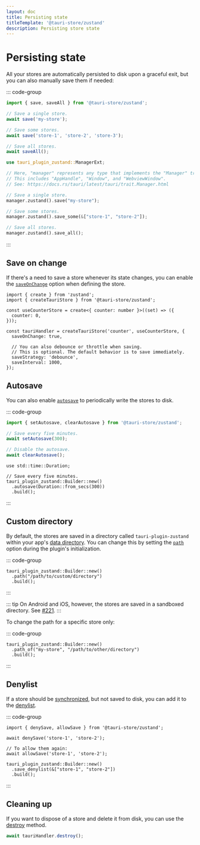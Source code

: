 ```yaml
---
layout: doc
title: Persisting state
titleTemplate: '@tauri-store/zustand'
description: Persisting store state
---
```


# Persisting state

All your stores are automatically persisted to disk upon a graceful exit, but you can also manually save them if needed:

::: code-group

```typescript [JavaScript]
import { save, saveAll } from '@tauri-store/zustand';

// Save a single store.
await save('my-store');

// Save some stores.
await save('store-1', 'store-2', 'store-3');

// Save all stores.
await saveAll();
```

```rust [Rust]
use tauri_plugin_zustand::ManagerExt;

// Here, "manager" represents any type that implements the "Manager" trait provided by Tauri.
// This includes "AppHandle", "Window", and "WebviewWindow".
// See: https://docs.rs/tauri/latest/tauri/trait.Manager.html

// Save a single store.
manager.zustand().save("my-store");

// Save some stores.
manager.zustand().save_some(&["store-1", "store-2"]);

// Save all stores.
manager.zustand().save_all();
```

:::

## Save on change

If there's a need to save a store whenever its state changes, you can enable the [`saveOnChange`](https://tb.dev.br/tauri-store/js-docs/plugin-zustand/interfaces/StoreBackendOptions.html#saveonchange) option when defining the store.

```typescript{9}
import { create } from 'zustand';
import { createTauriStore } from '@tauri-store/zustand';

const useCounterStore = create<{ counter: number }>((set) => ({
  counter: 0,
}));

const tauriHandler = createTauriStore('counter', useCounterStore, {
  saveOnChange: true,

  // You can also debounce or throttle when saving.
  // This is optional. The default behavior is to save immediately.
  saveStrategy: 'debounce',
  saveInterval: 1000,
});
```

## Autosave

You can also enable [`autosave`](https://docs.rs/tauri-plugin-zustand/latest/tauri_plugin_zustand/struct.Builder.html#method.autosave) to periodically write the stores to disk.

::: code-group

```typescript [JavaScript]
import { setAutosave, clearAutosave } from '@tauri-store/zustand';

// Save every five minutes.
await setAutosave(300);

// Disable the autosave.
await clearAutosave();
```

```rust{5} [Rust]
use std::time::Duration;

// Save every five minutes.
tauri_plugin_zustand::Builder::new()
  .autosave(Duration::from_secs(300))
  .build();
```

:::

## Custom directory

By default, the stores are saved in a directory called `tauri-plugin-zustand` within your app's [data directory](https://docs.rs/tauri/latest/tauri/path/struct.PathResolver.html#method.app_data_dir). You can change this by setting the [`path`](https://docs.rs/tauri-plugin-zustand/latest/tauri_plugin_zustand/struct.Builder.html#method.path) option during the plugin's initialization.

::: code-group

```rust{2} [src-tauri/src/lib.rs]
tauri_plugin_zustand::Builder::new()
  .path("/path/to/custom/directory")
  .build();
```

:::

::: tip
On Android and iOS, however, the stores are saved in a sandboxed directory. See [#221](https://github.com/ferreira-tb/tauri-store/issues/221).
:::

To change the path for a specific store only:

::: code-group

```rust{2} [src-tauri/src/lib.rs]
tauri_plugin_zustand::Builder::new()
  .path_of("my-store", "/path/to/other/directory")
  .build();
```

:::

## Denylist

If a store should be [synchronized](./synchronization.md), but not saved to disk, you can add it to the [denylist](https://docs.rs/tauri-plugin-zustand/latest/tauri_plugin_zustand/struct.Builder.html#method.save_denylist).

::: code-group

```typescript{3} [JavaScript]
import { denySave, allowSave } from '@tauri-store/zustand';

await denySave('store-1', 'store-2');

// To allow them again:
await allowSave('store-1', 'store-2');
```

```rust{2} [Rust]
tauri_plugin_zustand::Builder::new()
  .save_denylist(&["store-1", "store-2"])
  .build();
```

:::

## Cleaning up

If you want to dispose of a store and delete it from disk, you can use the [destroy](https://tb.dev.br/tauri-store/js-docs/plugin-zustand/interfaces/TauriStoreContract.html#destroy) method.

```typescript
await tauriHandler.destroy();
```

